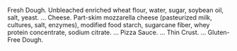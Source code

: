 Fresh Dough. Unbleached enriched wheat flour, water, sugar, soybean oil, salt, yeast. ...
Cheese. Part-skim mozzarella cheese (pasteurized milk, cultures, salt, enzymes), modified food starch, sugarcane fiber, whey protein concentrate, sodium citrate. ...
Pizza Sauce. ...
Thin Crust. ...
Gluten-Free Dough.
